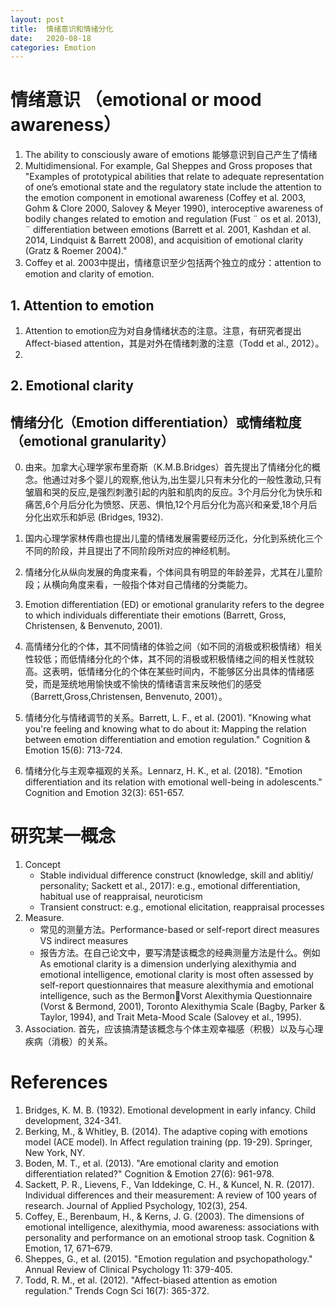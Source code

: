 ```yaml
---
layout: post
title:  情绪意识和情绪分化
date:   2020-08-18 
categories: Emotion
---
```


# 情绪意识 （emotional or mood awareness）

1. The ability to consciously aware of emotions 能够意识到自己产生了情绪
2. Multidimensional. For example, Gal Sheppes and Gross proposes that "Examples of prototypical abilities that relate to adequate representation of one’s emotional state and the regulatory state include the attention to the emotion component in emotional awareness (Coffey et al. 2003, Gohm & Clore 2000, Salovey & Meyer 1990),
interoceptive awareness of bodily changes related to emotion and regulation (Fust ¨ os et al. 2013), ¨ differentiation between emotions (Barrett et al. 2001, Kashdan et al. 2014, Lindquist & Barrett
2008), and acquisition of emotional clarity (Gratz & Roemer 2004)."
3. Coffey et al. 2003中提出，情绪意识至少包括两个独立的成分：attention to emotion and clarity of emotion.

## 1. Attention to emotion

1. Attention to emotion应为对自身情绪状态的注意。注意，有研究者提出Affect-biased attention，其是对外在情绪刺激的注意（Todd et al., 2012）。
2. 

## 2. Emotional clarity

## 情绪分化（Emotion differentiation）或情绪粒度（emotional granularity）

0. 由来。加拿大心理学家布里奇斯（K.M.B.Bridges）首先提出了情绪分化的概念。他通过对多个婴儿的观察,他认为,出生婴儿只有未分化的一般性激动,只有皱眉和哭的反应,是强烈刺激引起的内脏和肌肉的反应。3个月后分化为快乐和痛苦,6个月后分化为愤怒、厌恶、惧怕,12个月后分化为高兴和亲爱,18个月后分化出欢乐和妒忌 (Bridges, 1932).

1. 国内心理学家林传鼎也提出儿童的情绪发展需要经历泛化，分化到系统化三个不同的阶段，并且提出了不同阶段所对应的神经机制。

2. 情绪分化从纵向发展的角度来看，个体间具有明显的年龄差异，尤其在儿童阶段；从横向角度来看，一般指个体对自己情绪的分类能力。

1. Emotion differentiation (ED) or emotional granularity refers to the degree to which individuals differentiate
their emotions (Barrett, Gross, Christensen, & Benvenuto, 2001).
2. 高情绪分化的个体，其不同情绪的体验之间（如不同的消极或积极情绪）相关性较低；而低情绪分化的个体，其不同的消极或积极情绪之间的相关性就较高。这表明，低情绪分化的个体在某些时间内，不能够区分出具体的情绪感受，而是笼统地用愉快或不愉快的情绪语言来反映他们的感受 （Barrett,Gross,Christensen, Benvenuto, 2001）。

3. 情绪分化与情绪调节的关系。Barrett, L. F., et al. (2001). "Knowing what you're feeling and knowing what to do about it: Mapping the relation between emotion differentiation and emotion regulation." Cognition & Emotion 15(6): 713-724.

4. 情绪分化与主观幸福观的关系。Lennarz, H. K., et al. (2018). "Emotion differentiation and its relation with emotional well-being in adolescents." Cognition and Emotion 32(3): 651-657.

# 研究某一概念

1. Concept
    * Stable individual difference construct (knowledge, skill and ablitiy/ personality; Sackett et al., 2017): e.g., emotional differentiation, habitual use of reappraisal, neuroticism
	* Transient construct: e.g., emotional elicitation, reappraisal processes
2. Measure. 
    * 常见的测量方法。Performance-based or self-report direct measures VS indirect measures
    * 报告方法。在自己论文中，要写清楚该概念的经典测量方法是什么。例如As emotional clarity is a dimension underlying alexithymia and emotional intelligence, emotional clarity is most often assessed by self-report questionnaires that measure alexithymia and emotional intelligence, such as the BermonVorst Alexithymia Questionnaire (Vorst & Bermond, 2001), Toronto Alexithymia Scale (Bagby, Parker & Taylor, 1994), and Trait Meta-Mood Scale (Salovey et al., 1995).
3. Association. 首先，应该搞清楚该概念与个体主观幸福感（积极）以及与心理疾病（消极）的关系。

# References

1. Bridges, K. M. B. (1932). Emotional development in early infancy. Child development, 324-341.
2. Berking, M., & Whitley, B. (2014). The adaptive coping with emotions model (ACE model). In Affect regulation training (pp. 19-29). Springer, New York, NY.
3. Boden, M. T., et al. (2013). "Are emotional clarity and emotion differentiation related?" Cognition & Emotion 27(6): 961-978.
4. Sackett, P. R., Lievens, F., Van Iddekinge, C. H., & Kuncel, N. R. (2017). Individual differences and their measurement: A review of 100 years of research. Journal of Applied Psychology, 102(3), 254.
5. Coffey, E., Berenbaum, H., & Kerns, J. G. (2003). The dimensions of emotional
intelligence, alexithymia, mood awareness: associations with personality and
performance on an emotional stroop task. Cognition & Emotion, 17, 671–679.
6. Sheppes, G., et al. (2015). "Emotion regulation and psychopathology." Annual Review of Clinical Psychology 11: 379-405.
7. Todd, R. M., et al. (2012). "Affect-biased attention as emotion regulation." Trends Cogn Sci 16(7): 365-372.

